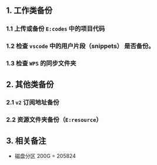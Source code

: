 
## 1. 工作类备份

### 1.1  上传或备份 `E:codes` 中的项目代码

### 1.2  检查 `vscode` 中的用户片段（snippets） 是否备份。

### 1.3  检查 `WPS` 的同步文件夹


## 2. 其他类备份


### 2.1 `v2` 订阅地址备份

### 2.2 资源文件夹备份（`E:resource`）


## 3. 相关备注

- 磁盘分区 200G = 205824 
